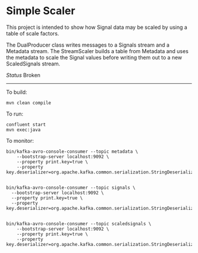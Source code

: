 # Simple Scaler

This project is intended to show how Signal data may be scaled by using a table of scale factors.

The DualProducer class writes messages to a Signals stream and a Metadata stream.
The StreamScaler builds a table from Metadata and uses the metadata to scale the Signal values before writing them out to a new ScaledSignals stream.

*Status* Broken

---
To build:

```console
mvn clean compile
```

To run:
```console
confluent start
mvn exec:java
```

To monitor:
```console
bin/kafka-avro-console-consumer --topic metadata \
    --bootstrap-server localhost:9092 \
    --property print.key=true \
    --property key.deserializer=org.apache.kafka.common.serialization.StringDeserializer
 

bin/kafka-avro-console-consumer --topic signals \
  --bootstrap-server localhost:9092 \
  --property print.key=true \
  --property key.deserializer=org.apache.kafka.common.serialization.StringDeserializer
          

bin/kafka-avro-console-consumer --topic scaledsignals \
    --bootstrap-server localhost:9092 \
    --property print.key=true \
    --property key.deserializer=org.apache.kafka.common.serialization.StringDeserializer   

```